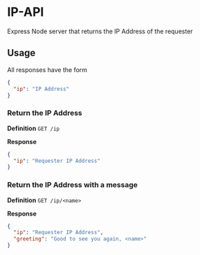 # IP-API

Express Node server that returns the IP Address of the requester

## Usage

All responses have the form

```JSON
{
  "ip": "IP Address"
}
```

### Return the IP Address

**Definition**
`GET /ip`

**Response**

```Json
{
  "ip": "Requester IP Address"
}
```

### Return the IP Address with a message

**Definition**
`GET /ip/<name>`

**Response**

```JSON
{
  "ip": "Requester IP Address",
  "greeting": "Good to see you again, <name>"
}
```

